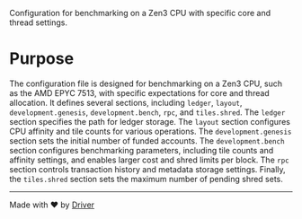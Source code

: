 <!--------------------------------------------------------------------------------->
<!-- IMPORTANT: This file is auto-generated by Driver (https://driver.ai). -------->
<!-- Manual edits may be overwritten on future commits. --------------------------->
<!--------------------------------------------------------------------------------->

Configuration for benchmarking on a Zen3 CPU with specific core and thread settings.

# Purpose
The configuration file is designed for benchmarking on a Zen3 CPU, such as the AMD EPYC 7513, with specific expectations for core and thread allocation. It defines several sections, including `ledger`, `layout`, `development.genesis`, `development.bench`, `rpc`, and `tiles.shred`. The `ledger` section specifies the path for ledger storage. The `layout` section configures CPU affinity and tile counts for various operations. The `development.genesis` section sets the initial number of funded accounts. The `development.bench` section configures benchmarking parameters, including tile counts and affinity settings, and enables larger cost and shred limits per block. The `rpc` section controls transaction history and metadata storage settings. Finally, the `tiles.shred` section sets the maximum number of pending shred sets.

---
Made with ❤️ by [Driver](https://www.driver.ai/)